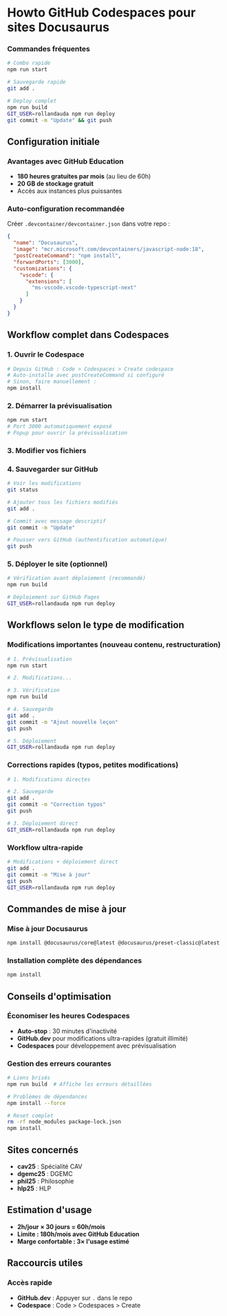 # Howto GitHub Codespaces pour sites Docusaurus

### Commandes fréquentes
```bash
# Combo rapide
npm run start

# Sauvegarde rapide
git add .

# Deploy complet
npm run build 
GIT_USER=rollandauda npm run deploy
git commit -m "Update" && git push
```

## Configuration initiale

### Avantages avec GitHub Education
- **180 heures gratuites par mois** (au lieu de 60h)
- **20 GB de stockage gratuit**
- Accès aux instances plus puissantes

### Auto-configuration recommandée
Créer `.devcontainer/devcontainer.json` dans votre repo :

```json
{
  "name": "Docusaurus",
  "image": "mcr.microsoft.com/devcontainers/javascript-node:18",
  "postCreateCommand": "npm install",
  "forwardPorts": [3000],
  "customizations": {
    "vscode": {
      "extensions": [
        "ms-vscode.vscode-typescript-next"
      ]
    }
  }
}
```

## Workflow complet dans Codespaces

### 1. Ouvrir le Codespace
```bash
# Depuis GitHub : Code > Codespaces > Create codespace
# Auto-installe avec postCreateCommand si configuré
# Sinon, faire manuellement :
npm install
```

### 2. Démarrer la prévisualisation
```bash
npm run start
# Port 3000 automatiquement exposé
# Popup pour ouvrir la prévisualisation
```

### 3. Modifier vos fichiers

### 4. Sauvegarder sur GitHub
```bash
# Voir les modifications
git status

# Ajouter tous les fichiers modifiés
git add .

# Commit avec message descriptif
git commit -m "Update"

# Pousser vers GitHub (authentification automatique)
git push
```

### 5. Déployer le site (optionnel)
```bash
# Vérification avant déploiement (recommandé)
npm run build

# Déploiement sur GitHub Pages
GIT_USER=rollandauda npm run deploy
```

## Workflows selon le type de modification

### Modifications importantes (nouveau contenu, restructuration)
```bash
# 1. Prévisualisation
npm run start

# 2. Modifications...

# 3. Vérification
npm run build

# 4. Sauvegarde
git add .
git commit -m "Ajout nouvelle leçon"
git push

# 5. Déploiement
GIT_USER=rollandauda npm run deploy
```

### Corrections rapides (typos, petites modifications)
```bash
# 1. Modifications directes

# 2. Sauvegarde
git add .
git commit -m "Correction typos"
git push

# 3. Déploiement direct
GIT_USER=rollandauda npm run deploy
```

### Workflow ultra-rapide
```bash
# Modifications + déploiement direct
git add .
git commit -m "Mise à jour"
git push
GIT_USER=rollandauda npm run deploy
```

## Commandes de mise à jour

### Mise à jour Docusaurus
```bash
npm install @docusaurus/core@latest @docusaurus/preset-classic@latest
```

### Installation complète des dépendances
```bash
npm install
```

## Conseils d'optimisation

### Économiser les heures Codespaces
- **Auto-stop** : 30 minutes d'inactivité
- **GitHub.dev** pour modifications ultra-rapides (gratuit illimité)
- **Codespaces** pour développement avec prévisualisation

### Gestion des erreurs courantes
```bash
# Liens brisés
npm run build  # Affiche les erreurs détaillées

# Problèmes de dépendances
npm install --force

# Reset complet
rm -rf node_modules package-lock.json
npm install
```

## Sites concernés
- **cav25** : Spécialité CAV
- **dgemc25** : DGEMC
- **phil25** : Philosophie  
- **hlp25** : HLP

## Estimation d'usage
- **2h/jour × 30 jours = 60h/mois**
- **Limite : 180h/mois avec GitHub Education**
- **Marge confortable : 3× l'usage estimé**

## Raccourcis utiles

### Accès rapide
- **GitHub.dev** : Appuyer sur `.` dans le repo
- **Codespace** : Code > Codespaces > Create

